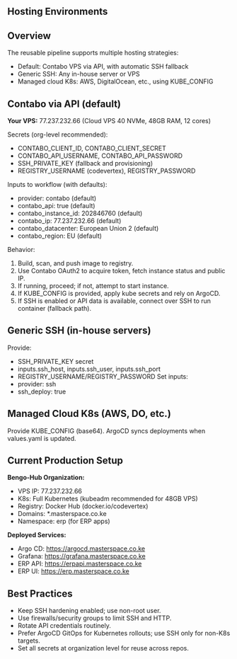 Hosting Environments
--------------------

Overview
--------
The reusable pipeline supports multiple hosting strategies:
- Default: Contabo VPS via API, with automatic SSH fallback
- Generic SSH: Any in-house server or VPS
- Managed cloud K8s: AWS, DigitalOcean, etc., using KUBE_CONFIG

Contabo via API (default)
------------------------

**Your VPS:** 77.237.232.66 (Cloud VPS 40 NVMe, 48GB RAM, 12 cores)

Secrets (org-level recommended):
- CONTABO_CLIENT_ID, CONTABO_CLIENT_SECRET
- CONTABO_API_USERNAME, CONTABO_API_PASSWORD
- SSH_PRIVATE_KEY (fallback and provisioning)
- REGISTRY_USERNAME (codevertex), REGISTRY_PASSWORD

Inputs to workflow (with defaults):
- provider: contabo (default)
- contabo_api: true (default)
- contabo_instance_id: 202846760 (default)
- contabo_ip: 77.237.232.66 (default)
- contabo_datacenter: European Union 2 (default)
- contabo_region: EU (default)

Behavior:
1. Build, scan, and push image to registry.
2. Use Contabo OAuth2 to acquire token, fetch instance status and public IP.
3. If running, proceed; if not, attempt to start instance.
4. If KUBE_CONFIG is provided, apply kube secrets and rely on ArgoCD.
5. If SSH is enabled or API data is available, connect over SSH to run container (fallback path).

Generic SSH (in-house servers)
------------------------------
Provide:
- SSH_PRIVATE_KEY secret
- inputs.ssh_host, inputs.ssh_user, inputs.ssh_port
- REGISTRY_USERNAME/REGISTRY_PASSWORD
Set inputs:
- provider: ssh
- ssh_deploy: true

Managed Cloud K8s (AWS, DO, etc.)
---------------------------------
Provide KUBE_CONFIG (base64). ArgoCD syncs deployments when values.yaml is updated.

Current Production Setup
-----------------------

**Bengo-Hub Organization:**
- VPS IP: 77.237.232.66
- K8s: Full Kubernetes (kubeadm recommended for 48GB VPS)
- Registry: Docker Hub (docker.io/codevertex)
- Domains: *.masterspace.co.ke
- Namespace: erp (for ERP apps)

**Deployed Services:**
- Argo CD: https://argocd.masterspace.co.ke
- Grafana: https://grafana.masterspace.co.ke
- ERP API: https://erpapi.masterspace.co.ke
- ERP UI: https://erp.masterspace.co.ke

Best Practices
--------------
- Keep SSH hardening enabled; use non-root user.
- Use firewalls/security groups to limit SSH and HTTP.
- Rotate API credentials routinely.
- Prefer ArgoCD GitOps for Kubernetes rollouts; use SSH only for non-K8s targets.
- Set all secrets at organization level for reuse across repos.


